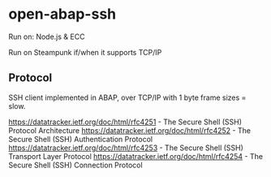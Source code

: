 # open-abap-ssh

Run on: Node.js & ECC

Run on Steampunk if/when it supports TCP/IP

## Protocol
SSH client implemented in ABAP, over TCP/IP with 1 byte frame sizes = slow.

https://datatracker.ietf.org/doc/html/rfc4251 - The Secure Shell (SSH) Protocol Architecture
https://datatracker.ietf.org/doc/html/rfc4252 - The Secure Shell (SSH) Authentication Protocol
https://datatracker.ietf.org/doc/html/rfc4253 - The Secure Shell (SSH) Transport Layer Protocol
https://datatracker.ietf.org/doc/html/rfc4254 - The Secure Shell (SSH) Connection Protocol